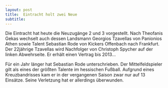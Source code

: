 ```yaml
---
layout: post
title:  Eintracht holt zwei Neue
subtitle:  
---
```


Die Eintracht hat heute die Neuzugänge 2 und 3 vorgestellt. Nach Theofanis Gekas wechselt auch dessen Landsmann Georgios Tzavellas von Panionios Athen sowie Talent Sebastian Rode von Kickers Offenbach nach Frankfurt. Der 22jährige Tzavellas wird Nachfolger von Christoph Spycher auf der linken Abwehrseite. Er erhält einen Vertrag bis 2013...

Für ein Jahr länger hat Sebastian Rode unterschrieben. Der Mittelfeldspieler gilt als eines der größten Talente im hessischen Fußball. Aufgrund eines Kreuzbandrisses kam er in der vergangenen Saison zwar nur auf 13 Einsätze. Seine Verletzung hat er allerdings überwunden.
